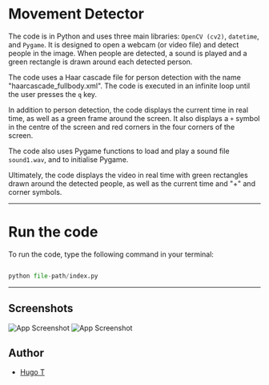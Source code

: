 # Movement Detector

The code is in Python and uses three main libraries: ``OpenCV (cv2)``, ``datetime``, and ``Pygame``. It is designed to open a webcam (or video file) and detect people in the image. When people are detected, a sound is played and a green rectangle is drawn around each detected person.

The code uses a Haar cascade file for person detection with the name "haarcascade_fullbody.xml". The code is executed in an infinite loop until the user presses the ``q`` key.

In addition to person detection, the code displays the current time in real time, as well as a green frame around the screen. It also displays a ``+`` symbol in the centre of the screen and red corners in the four corners of the screen.

The code also uses Pygame functions to load and play a sound file ``sound1.wav``, and to initialise Pygame.

Ultimately, the code displays the video in real time with green rectangles drawn around the detected people, as well as the current time and "+" and corner symbols.

---
# Run the code

To run the code, type the following command in your terminal:
```python

python file-path/index.py

```

---



## Screenshots

![App Screenshot](https://media.discordapp.net/attachments/733366929561092157/1076539504548126861/image.png?width=1616&height=909)
![App Screenshot](https://media.discordapp.net/attachments/733366929561092157/1076540096557355039/image.png?width=1616&height=909)



## Author

- [Hugo T](https://www.github.com/HugoTby)

